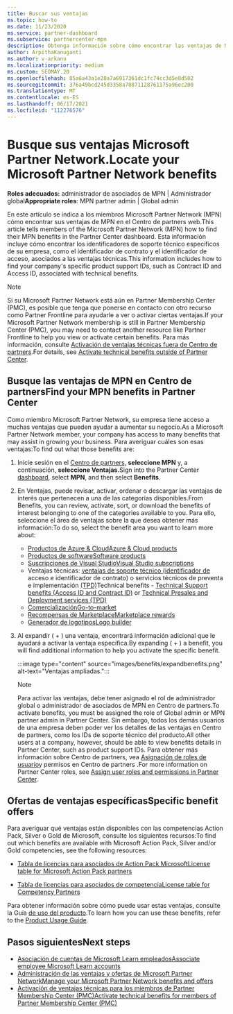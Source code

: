 ```yaml
---
title: Buscar sus ventajas
ms.topic: how-to
ms.date: 11/23/2020
ms.service: partner-dashboard
ms.subservice: partnercenter-mpn
description: Obtenga información sobre cómo encontrar las ventajas de MPN en Centro de partners panel. Incluye información sobre cómo buscar el identificador de acceso y el identificador de contrato para obtener ventajas técnicas.
author: ArpithaKanuganti
ms.author: v-arkanu
ms.localizationpriority: medium
ms.custom: SEOMAY.20
ms.openlocfilehash: 85a6a43a1e28a7a6917361dc1fc74cc3d5e8d502
ms.sourcegitcommit: 376a49bcd245d3358a78871128761175a96ec200
ms.translationtype: MT
ms.contentlocale: es-ES
ms.lasthandoff: 06/17/2021
ms.locfileid: "112276576"
---
```

# <a name="locate-your-microsoft-partner-network-benefits"></a><span data-ttu-id="03259-104">Busque sus ventajas Microsoft Partner Network.</span><span class="sxs-lookup"><span data-stu-id="03259-104">Locate your Microsoft Partner Network benefits</span></span> 

<span data-ttu-id="03259-105">**Roles adecuados:** administrador de asociados de MPN | Administrador global</span><span class="sxs-lookup"><span data-stu-id="03259-105">**Appropriate roles**: MPN partner admin | Global admin</span></span>

<span data-ttu-id="03259-106">En este artículo se indica a los miembros Microsoft Partner Network (MPN) cómo encontrar sus ventajas de MPN en el Centro de partners web.</span><span class="sxs-lookup"><span data-stu-id="03259-106">This article tells members of the Microsoft Partner Network (MPN) how to find their MPN benefits in the Partner Center dashboard.</span></span> <span data-ttu-id="03259-107">Esta información incluye cómo encontrar los identificadores de soporte técnico específicos de su empresa, como el identificador de contrato y el identificador de acceso, asociados a las ventajas técnicas.</span><span class="sxs-lookup"><span data-stu-id="03259-107">This information includes how to find your company's specific product support IDs, such as Contract ID and Access ID, associated with technical benefits.</span></span>

>[!NOTE]
> <span data-ttu-id="03259-108">Si su Microsoft Partner Network está aún en Partner Membership Center (PMC), es posible que tenga que ponerse en contacto con otro recurso como Partner Frontline para ayudarle a ver o activar ciertas ventajas.</span><span class="sxs-lookup"><span data-stu-id="03259-108">If your Microsoft Partner Network membership is still in Partner Membership Center (PMC), you may need to contact another resource like Partner Frontline to help you view or activate certain benefits.</span></span> <span data-ttu-id="03259-109">Para más información, consulte [Activación de ventajas técnicas fuera de Centro de partners](partner-membership-center-tech-benefits-activate.md).</span><span class="sxs-lookup"><span data-stu-id="03259-109">For details, see [Activate technical benefits outside of Partner Center](partner-membership-center-tech-benefits-activate.md).</span></span>

## <a name="find-your-mpn-benefits-in-partner-center"></a><span data-ttu-id="03259-110">Busque las ventajas de MPN en Centro de partners</span><span class="sxs-lookup"><span data-stu-id="03259-110">Find your MPN benefits in Partner Center</span></span>

<span data-ttu-id="03259-111">Como miembro Microsoft Partner Network, su empresa tiene acceso a muchas ventajas que pueden ayudar a aumentar su negocio.</span><span class="sxs-lookup"><span data-stu-id="03259-111">As a Microsoft Partner Network member, your company has access to many benefits that may assist in growing your business.</span></span> <span data-ttu-id="03259-112">Para averiguar cuáles son esas ventajas:</span><span class="sxs-lookup"><span data-stu-id="03259-112">To find out what those benefits are:</span></span>

1. <span data-ttu-id="03259-113">Inicie sesión en el [Centro de partners,](https://partner.microsoft.com/dashboard/home) **seleccione MPN** y, a continuación, **seleccione Ventajas.**</span><span class="sxs-lookup"><span data-stu-id="03259-113">Sign into the Partner Center [dashboard](https://partner.microsoft.com/dashboard/home), select **MPN**, and then select **Benefits**.</span></span>

2. <span data-ttu-id="03259-114">En Ventajas, puede revisar, activar, ordenar o descargar las ventajas de interés que pertenecen a una de las categorías disponibles.</span><span class="sxs-lookup"><span data-stu-id="03259-114">From Benefits, you can review, activate, sort, or download the benefits of interest belonging to one of the categories available to you.</span></span> <span data-ttu-id="03259-115">Para ello, seleccione el área de ventajas sobre la que desea obtener más información:</span><span class="sxs-lookup"><span data-stu-id="03259-115">To do so, select the benefit area you want to learn more about:</span></span>

   - [<span data-ttu-id="03259-116">Productos de Azure & Cloud</span><span class="sxs-lookup"><span data-stu-id="03259-116">Azure & Cloud products</span></span>](mpn-benefits-azure-cloud.md)
   - [<span data-ttu-id="03259-117">Productos de software</span><span class="sxs-lookup"><span data-stu-id="03259-117">Software products</span></span>](mpn-benefits-software.md)
   - [<span data-ttu-id="03259-118">Suscripciones de Visual Studio</span><span class="sxs-lookup"><span data-stu-id="03259-118">Visual Studio subscriptions</span></span>](mpn-benefits-visual-studio.md)
   - <span data-ttu-id="03259-119">Ventajas técnicas: [ventajas de soporte técnico (identificador de](mpn-benefits-technical-support.md) acceso e identificador de contrato) o servicios técnicos de preventa e implementación [(TPD)](technical-benefits.md)</span><span class="sxs-lookup"><span data-stu-id="03259-119">Technical benefits - [Technical Support benefits (Access ID and Contract ID)](mpn-benefits-technical-support.md) or [Technical Presales and Deployment services (TPD)](technical-benefits.md)</span></span>
   - [<span data-ttu-id="03259-120">Comercialización</span><span class="sxs-lookup"><span data-stu-id="03259-120">Go-to-market</span></span>](mpn-learn-about-go-to-market-benefits.md)
   - [<span data-ttu-id="03259-121">Recompensas de Marketplace</span><span class="sxs-lookup"><span data-stu-id="03259-121">Marketplace rewards</span></span>](marketplace-rewards.md)
   - [<span data-ttu-id="03259-122">Generador de logotipos</span><span class="sxs-lookup"><span data-stu-id="03259-122">Logo builder</span></span>](mpn-logo-builder.md)

3. <span data-ttu-id="03259-123">Al expandir ( + ) una ventaja, encontrará información adicional que le ayudará a activar la ventaja específica.</span><span class="sxs-lookup"><span data-stu-id="03259-123">By expanding ( + ) a benefit, you will find additional information to help you activate the specific benefit.</span></span>

   :::image type="content" source="images/benefits/expandbenefits.png" alt-text="Ventajas ampliadas.":::

   > [!NOTE]
   > <span data-ttu-id="03259-125">Para activar las ventajas, debe tener asignado el rol de administrador global o administrador de asociados de MPN en Centro de partners.</span><span class="sxs-lookup"><span data-stu-id="03259-125">To activate benefits, you must be assigned the role of Global admin or MPN partner admin in Partner Center.</span></span> <span data-ttu-id="03259-126">Sin embargo, todos los demás usuarios de una empresa deben poder ver los detalles de las ventajas en Centro de partners, como los IDs de soporte técnico del producto.</span><span class="sxs-lookup"><span data-stu-id="03259-126">All other users at a company, however, should be able to view benefits details in Partner Center, such as product support IDs.</span></span> <span data-ttu-id="03259-127">Para obtener más información sobre Centro de partners, vea [Asignación de roles de usuario](permissions-overview.md)y permisos en Centro de partners .</span><span class="sxs-lookup"><span data-stu-id="03259-127">For more information on Partner Center roles, see [Assign user roles and permissions in Partner Center](permissions-overview.md).</span></span>

## <a name="specific-benefit-offers"></a><span data-ttu-id="03259-128">Ofertas de ventajas específicas</span><span class="sxs-lookup"><span data-stu-id="03259-128">Specific benefit offers</span></span>

<span data-ttu-id="03259-129">Para averiguar qué ventajas están disponibles con las competencias Action Pack, Silver o Gold de Microsoft, consulte los siguientes recursos:</span><span class="sxs-lookup"><span data-stu-id="03259-129">To find out which benefits are available with Microsoft Action Pack, Silver and/or Gold competencies, see the following resources:</span></span>

- [<span data-ttu-id="03259-130">Tabla de licencias para asociados de Action Pack Microsoft</span><span class="sxs-lookup"><span data-stu-id="03259-130">License table for Microsoft Action Pack partners</span></span>](https://assetsprod.microsoft.com/en-us/microsoft-action-pack-license-table.pdf)

- [<span data-ttu-id="03259-131">Tabla de licencias para asociados de competencia</span><span class="sxs-lookup"><span data-stu-id="03259-131">License table for Competency Partners</span></span>](https://assetsprod.microsoft.com/mpn-maps-software-iur-competency-license-table.docx)

<span data-ttu-id="03259-132">Para obtener información sobre cómo puede usar estas ventajas, consulte la Guía [de uso del producto](https://assets.microsoft.com/MPN-MAPS-Product-Usage-Guide.pdf).</span><span class="sxs-lookup"><span data-stu-id="03259-132">To learn how you can use these benefits,  refer to the [Product Usage Guide](https://assets.microsoft.com/MPN-MAPS-Product-Usage-Guide.pdf).</span></span>

## <a name="next-steps"></a><span data-ttu-id="03259-133">Pasos siguientes</span><span class="sxs-lookup"><span data-stu-id="03259-133">Next steps</span></span>

- [<span data-ttu-id="03259-134">Asociación de cuentas de Microsoft Learn empleados</span><span class="sxs-lookup"><span data-stu-id="03259-134">Associate employee Microsoft Learn accounts</span></span>](ms-learn-associate.md)
- [<span data-ttu-id="03259-135">Administración de las ventajas y ofertas de Microsoft Partner Network</span><span class="sxs-lookup"><span data-stu-id="03259-135">Manage your Microsoft Partner Network benefits and offers</span></span>](manage-your-partner-network-benefits.md)
- [<span data-ttu-id="03259-136">Activación de ventajas técnicas para los miembros de Partner Membership Center (PMC)</span><span class="sxs-lookup"><span data-stu-id="03259-136">Activate technical benefits for members of Partner Membership Center (PMC)</span></span>](partner-membership-center-tech-benefits-activate.md)
